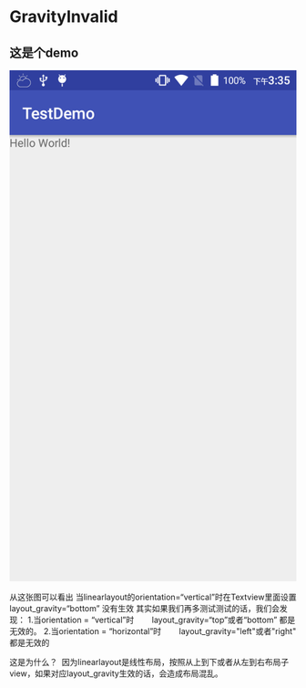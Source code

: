 # GravityInvalid

## 这是个demo

![演示图](https://github.com/pioneerz/GravityInvalid/blob/master/Screenshot_2017-08-24-15-35-15.png)

从这张图可以看出 当linearlayout的orientation=“vertical”时在Textview里面设置layout_gravity=“bottom” 没有生效
其实如果我们再多测试测试的话，我们会发现：
  1.当orientation = “vertical”时 
        layout_gravity=“top”或者“bottom” 都是无效的。
  2.当orientation = “horizontal”时
        layout_gravity="left"或者"right" 都是无效的

这是为什么？
  因为linearlayout是线性布局，按照从上到下或者从左到右布局子view，如果对应layout_gravity生效的话，会造成布局混乱。
